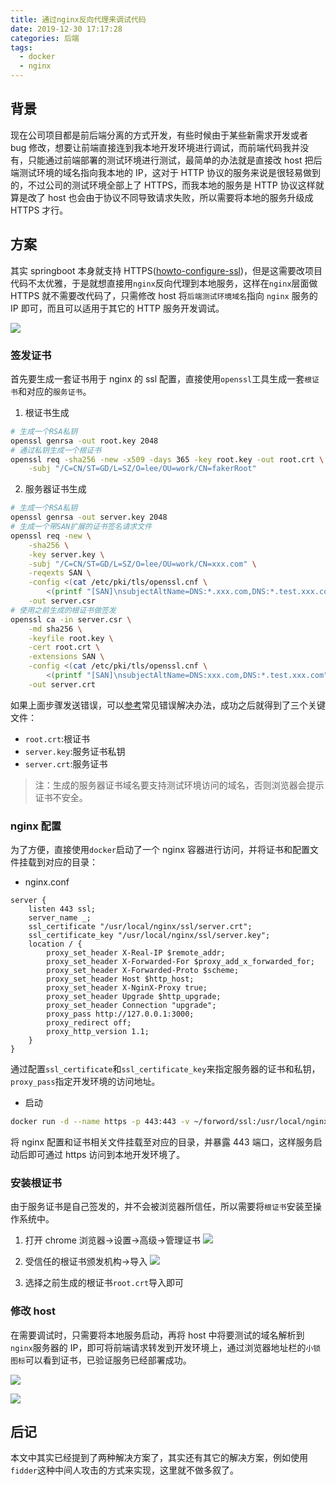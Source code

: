 ```yaml
---
title: 通过nginx反向代理来调试代码
date: 2019-12-30 17:17:28
categories: 后端
tags:
  - docker
  - nginx
---
```


## 背景

现在公司项目都是前后端分离的方式开发，有些时候由于某些新需求开发或者 bug 修改，想要让前端直接连到我本地开发环境进行调试，而前端代码我并没有，只能通过前端部署的测试环境进行测试，最简单的办法就是直接改 host 把后端测试环境的域名指向我本地的 IP，这对于 HTTP 协议的服务来说是很轻易做到的，不过公司的测试环境全部上了 HTTPS，而我本地的服务是 HTTP 协议这样就算是改了 host 也会由于协议不同导致请求失败，所以需要将本地的服务升级成 HTTPS 才行。

<!-- more -->

## 方案

其实 springboot 本身就支持 HTTPS([howto-configure-ssl](https://docs.spring.io/spring-boot/docs/2.2.2.RELEASE/reference/html/howto.html#howto-configure-ssl))，但是这需要改项目代码不太优雅，于是就想直接用`nginx`反向代理到本地服务，这样在`nginx`层面做 HTTPS 就不需要改代码了，只需修改 host 将`后端测试环境域名`指向 `nginx` 服务的 IP 即可，而且可以适用于其它的 HTTP 服务开发调试。

![](debug-use-nginx-proxy/2019-12-31-14-16-07.png)

### 签发证书

首先要生成一套证书用于 nginx 的 ssl 配置，直接使用`openssl`工具生成一套`根证书`和对应的`服务证书`。

1. 根证书生成

```sh
# 生成一个RSA私钥
openssl genrsa -out root.key 2048
# 通过私钥生成一个根证书
openssl req -sha256 -new -x509 -days 365 -key root.key -out root.crt \
    -subj "/C=CN/ST=GD/L=SZ/O=lee/OU=work/CN=fakerRoot"
```

2. 服务器证书生成

```sh
# 生成一个RSA私钥
openssl genrsa -out server.key 2048
# 生成一个带SAN扩展的证书签名请求文件
openssl req -new \
    -sha256 \
    -key server.key \
    -subj "/C=CN/ST=GD/L=SZ/O=lee/OU=work/CN=xxx.com" \
    -reqexts SAN \
    -config <(cat /etc/pki/tls/openssl.cnf \
        <(printf "[SAN]\nsubjectAltName=DNS:*.xxx.com,DNS:*.test.xxx.com")) \
    -out server.csr
# 使用之前生成的根证书做签发
openssl ca -in server.csr \
    -md sha256 \
    -keyfile root.key \
    -cert root.crt \
    -extensions SAN \
    -config <(cat /etc/pki/tls/openssl.cnf \
        <(printf "[SAN]\nsubjectAltName=DNS:xxx.com,DNS:*.test.xxx.com")) \
    -out server.crt
```

如果上面步骤发送错误，可以[参考](https://monkeywie.github.io/2019/11/15/create-ssl-cert-with-san/#%E5%B8%B8%E8%A7%81%E9%94%99%E8%AF%AF)常见错误解决办法，成功之后就得到了三个关键文件：

- `root.crt`:根证书
- `server.key`:服务证书私钥
- `server.crt`:服务证书

> 注：生成的服务器证书域名要支持测试环境访问的域名，否则浏览器会提示证书不安全。

### nginx 配置

为了方便，直接使用`docker`启动了一个 nginx 容器进行访问，并将证书和配置文件挂载到对应的目录：

- nginx.conf

```
server {
    listen 443 ssl;
    server_name _;
    ssl_certificate "/usr/local/nginx/ssl/server.crt";
    ssl_certificate_key "/usr/local/nginx/ssl/server.key";
    location / {
        proxy_set_header X-Real-IP $remote_addr;
        proxy_set_header X-Forwarded-For $proxy_add_x_forwarded_for;
        proxy_set_header X-Forwarded-Proto $scheme;
        proxy_set_header Host $http_host;
        proxy_set_header X-NginX-Proxy true;
        proxy_set_header Upgrade $http_upgrade;
        proxy_set_header Connection "upgrade";
        proxy_pass http://127.0.0.1:3000;
        proxy_redirect off;
        proxy_http_version 1.1;
    }
}
```

通过配置`ssl_certificate`和`ssl_certificate_key`来指定服务器的证书和私钥，`proxy_pass`指定开发环境的访问地址。

- 启动

```sh
docker run -d --name https -p 443:443 -v ~/forword/ssl:/usr/local/nginx/ssl -v ~/forword/config/nginx.conf:/etc/nginx/conf.d/default.conf  nginx
```

将 nginx 配置和证书相关文件挂载至对应的目录，并暴露 443 端口，这样服务启动后即可通过 https 访问到本地开发环境了。

### 安装根证书

由于服务证书是自己签发的，并不会被浏览器所信任，所以需要将`根证书`安装至操作系统中。

1. 打开 chrome 浏览器->设置->高级->管理证书
   ![](debug-use-nginx-proxy/2019-12-31-14-50-42.png)

2. 受信任的根证书颁发机构->导入
   ![](debug-use-nginx-proxy/2019-12-31-14-51-33.png)

3. 选择之前生成的根证书`root.crt`导入即可

### 修改 host

在需要调试时，只需要将本地服务启动，再将 host 中将要测试的域名解析到`nginx`服务器的 IP，即可将前端请求转发到开发环境上，通过浏览器地址栏的`小锁图标`可以看到证书，已验证服务已经部署成功。

![](debug-use-nginx-proxy/2019-12-31-14-57-11.png)

![](debug-use-nginx-proxy/2019-12-31-14-54-46.png)

## 后记

本文中其实已经提到了两种解决方案了，其实还有其它的解决方案，例如使用`fidder`这种中间人攻击的方式来实现，这里就不做多叙了。
